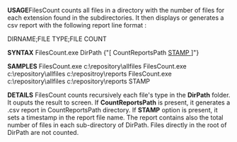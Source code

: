 **USAGE**FilesCount counts all files in a directory with the number of files for each extension found in the subdirectories.
It then displays or generates a csv report with the following report line format :

DIRNAME;FILE TYPE;FILE COUNT

**SYNTAX**
FilesCount.exe DirPath {"[ CountReportsPath [ STAMP ](-CountReportsPath-[-STAMP-) ]"}

**SAMPLES**
FilesCount.exe c:\repository\allfiles
FilesCount.exe c:\repository\allfiles c:\repositroy\reports
FilesCount.exe c:\repository\allfiles c:\repository\reports STAMP

**DETAILS**
FilesCount counts recursively each file's type in the **DirPath** folder. It ouputs the result to screen.
If **CountReportsPath** is present, it generates a .csv report in CountReportsPath directory.
If **STAMP** option is present, it sets a timestamp in the report file name.
The report contains also the total number of files in each sub-directory of DirPath. Files directly in the root of DirPath are not counted.
